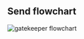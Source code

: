 ## Send flowchart

![gatekeeper flowchart](https://s3.eu-west-3.amazonaws.com/awsdemobucket11/images/send.svg)